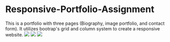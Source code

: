 # Responsive-Portfolio-Assignment
 This is a portfolio with three pages (Biography, image portfolio, and contact form). It utilizes bootrap's grid and column system to create a responsive website.
 <img src="./Assets/Screenshot1">
 <img src="./Assets/Screenshot2">
 <img src="./Assets/Screenshot3">
